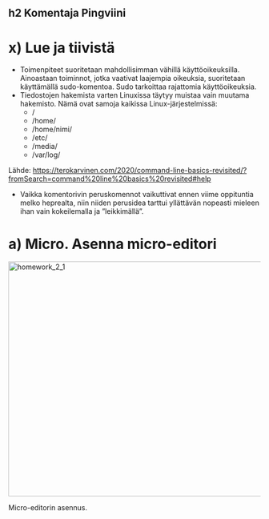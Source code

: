 ## h2 Komentaja Pingviini

# x) Lue ja tiivistä

- Toimenpiteet suoritetaan mahdollisimman vähillä käyttöoikeuksilla. Ainoastaan toiminnot, jotka vaativat laajempia oikeuksia, suoritetaan käyttämällä sudo-komentoa. Sudo tarkoittaa rajattomia käyttöoikeuksia. 
- Tiedostojen hakemista varten Linuxissa täytyy muistaa vain muutama hakemisto. Nämä ovat samoja kaikissa Linux-järjestelmissä:
  -  /
  - /home/
  - /home/nimi/
  - /etc/
  - /media/
  - /var/log/
    
 Lähde: https://terokarvinen.com/2020/command-line-basics-revisited/?fromSearch=command%20line%20basics%20revisited#help
-	Vaikka komentorivin peruskomennot vaikuttivat ennen viime oppituntia melko heprealta, niin niiden perusidea tarttui yllättävän nopeasti mieleen ihan vain kokeilemalla ja ”leikkimällä”.

# a) Micro. Asenna micro-editori

<img width="692" height="469" alt="homework_2_1" src="https://github.com/user-attachments/assets/6acbaae8-d2ef-4468-922b-bca2189fe881" />

Micro-editorin asennus.
